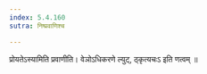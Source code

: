 ```yaml
---
index: 5.4.160
sutra: निष्प्रवाणिश्च

---
```

 प्रोयतेऽस्यामिति प्रवाणीति। वेञोऽधिकरणे ल्युट्, ठ्कृत्यचःऽ इति णत्वम् ॥